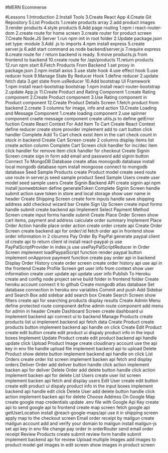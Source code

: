 #MERN Ecommerse

#Lessons
1.Introduction
2.Install Tools
3.Create React App
4.Create Git Repository
5.List Products
    1.create products array
    2.add product images
    3.render products
    4.style products
6.Add page routing
    1.npm i react-router-dom
    2.create route for home screen
    3.create router for product screen
7.Create Node.JS Server
    1.run npm init in root folder
    2.Update package.json set type: module
    3.Add .js to imports
    4.npm install express
    5.create server.js
    6.add start command as node backend/server.js
    7.require express
    8.create route for / return backend is ready.
    9.move products.js from frontend to backend
    10.create route for /api/products
    11.return products
    12.run npm start
8.Fetch Products From Backend
    1.set proxy in package.json
    2.npm install axios
    3.use state hook
    4.use effect hook
    5.use reducer hook
9.Manage State By Reducer Hook
    1.define reducer
    2.update fetch data
    3.get state from usReducer
10.Add bootstrap UI Framework
    1.npm install react-bootstrap bootstrap
    1.npm install react-router-bootstrap
    2.update App.js
11.Create Product and Rating Component
    1.create Rating component
    2.Create Product component
    3.Use Rating component in Product component
12.Create Product Details Screen
    1.fetch product from backend
    2.create 3 columns for image, info and action
13.Create Loading and Message Component
    1.create loading component
    2.use spinner component
craete message component
create utils.js to define getError fuction
Create React Context For Add Item To Cart
Create React Context
define reducer
create store provider
implement add to cart button click handler
Complete Add To Cart
check exist item in the cart
check count in stock in backend
Create Cart Screen
create 2 columns
display items list
create action column
Complete Cart Screen
click handler for inc/dec item
click handler for remove item
click handler for checkout
Create Signin Screen
create sign in form
add email and password
add signin button
Connect To MongoDB Database
create atlas monogodb database
install local mongodb database
npm install mongoose
connect to mongodb database
Seed Sample Products
create Product model
create seed route
use route in server.js
seed sample product
Seed Sample Users
create user model
seed sample users
Create Signin Backend API
create signin api
npm install jsonwebtoken
define generateToken
Complete Signin Screen
handle submit action
save token in store and local storage
show user name in header
Create Shipping Screen
create form inputs
handle save shipping address
add checkout wizard bar
Create Sign Up Screen
create input forms
handle submit
create backend api
Implement Select Payment Method Screen
create input forms
handle submit
Create Place Order Screen
show cart items, payment and address
calculate order summary
Implement Place Order Action
handle place order action
create order create api
Create Order Screen
create backend api for order/:id
fetch order api in frontend
show order information in 2 cloumns
Pay Order By PayPal
generate paypal client id
create api to return client id
install react-paypal-js
use PayPalScriptProvider in index.js
use usePayPalScriptReducer in Order Screen
implement loadPaypalScript function
render paypal button
implement onApprove payment function
create pay order api in backend
Display Order History
create order screen
create order history api
use api in the frontend
Create Profile Screen
get user info from context
show user information
create user update api
update user info
Publish To Heroku
create and config node project
serve build folder in frontend folder
Create heroku account
connect it to github
Create mongodb atlas database
Set database connection in heroku env variables
Commit and push
Add Sidebar and Search Box
add sidebar
add search box
Create Search Screen
show filters
create api for searching products
display results
Create Admin Menu
define protected route component
define admin route component
add menu for admin in header
Create Dashboard Screen
create dashboard ui
implement backend api
connect ui to backend
Manage Products
create products list ui
implement backend api
fetch data
Create Product
create products button
implement backend api
handle on click
Create Edit Product
create edit button
create edit product ui
dispaly product info in the input boxes
Implement Update Product
create edit product backend api
handle update click
Upload Product Image
create cloudinary account
use the api key in env file
handle upload file
implement backend api to upload
Delete Product
show delete button
implement backend api
handle on click
List Orders
create order list screen
implement backen api
fetch and display orders
Deliver Order
add deliver button
handle click action
implement backen api for deliver
Delete Order
add delete button
handle click action
implement backen api for delete
List Users
create user list screen
implement backen api
fetch and display users
Edit User
create edit button
create edit product ui
dispaly product info in the input boxes
implement backend api
handle edit click
Delete User
add delete button
handle click action
implement backen api for delete
Choose Address On Google Map
create google map credentials
update .env file with Google Api Key
create api to send google api to frontend
create map screen
fetch google api
getUserLocation
install @react-google-maps/api
use it in shipping screen
apply map to the checkout screen
Email order receipt by mailgun
create mailgun account
add and verify your domain to mailgun
install mailgun-js
set api key in env file
change pay order in orderRouter
send email order receipt
Review Products
create submit review form
handle submit
implement backend api for review
Upload multiple Images
add images to product model
get images in edit screen
show images in product screen